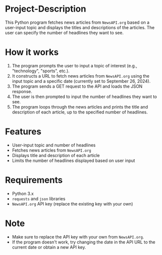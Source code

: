 # Project-Description

This Python program fetches news articles from `NewsAPI.org` based on a user-input topic and displays the titles and descriptions of the articles. The user can specify the number of headlines they want to see.

# How it works
1. The program prompts the user to input a topic of interest (e.g., "technology", "sports", etc.).<br>
2. It constructs a URL to fetch news articles from `NewsAPI.org` using the input topic and a specific date (currently set to September 26, 2024).<br>
3. The program sends a GET request to the API and loads the JSON response.<br>
4. The user is then prompted to input the number of headlines they want to see.<br>
5. The program loops through the news articles and prints the title and description of each article, up to the specified number of headlines.<br>

# Features
- User-input topic and number of headlines<br>
- Fetches news articles from `NewsAPI.org`<br>
- Displays title and description of each article<br>
- Limits the number of headlines displayed based on user input<br>

# Requirements
- Python 3.x<br>
- `requests` and `json` libraries<br>
- `NewsAPI.org` API key (replace the existing key with your own)<br>

# Note
- Make sure to replace the API key with your own from `NewsAPI.org`.<br>
- If the program doesn't work, try changing the date in the API URL to the current date or obtain a new API key.
